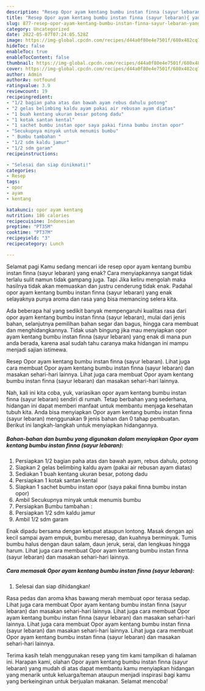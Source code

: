```yaml
---
description: "Resep Opor ayam kentang bumbu instan finna (sayur lebaran){ yang Enak Banget,  Menu Buat lebaran"
title: "Resep Opor ayam kentang bumbu instan finna (sayur lebaran){ yang Enak Banget,  Menu Buat lebaran"
slug: 877-resep-opor-ayam-kentang-bumbu-instan-finna-sayur-lebaran-yang-enak-banget-menu-buat-lebaran
category: Uncategorized
date: 2022-05-07T07:24:05.528Z
image: https://img-global.cpcdn.com/recipes/d44a0f80e4e7501f/680x482cq70/opor-ayam-kentang-bumbu-instan-finna-sayur-lebaran-foto-resep-utama.jpg
hideToc: false
enableToc: true
enableTocContent: false
thumbnail: https://img-global.cpcdn.com/recipes/d44a0f80e4e7501f/680x482cq70/opor-ayam-kentang-bumbu-instan-finna-sayur-lebaran-foto-resep-utama.jpg
cover: https://img-global.cpcdn.com/recipes/d44a0f80e4e7501f/680x482cq70/opor-ayam-kentang-bumbu-instan-finna-sayur-lebaran-foto-resep-utama.jpg
author: Admin
authorAv: notfound
ratingvalue: 3.9
reviewcount: 19
recipeingredient:
- "1/2 bagian paha atas dan bawah ayam rebus dahulu potong"
- "2 gelas belimbing kaldu ayam pakai air rebusan ayam diatas"
- "1 buah kentang ukuran besar potong dadu"
- "1 kotak santan kental"
- "1 sachet bumbu instan opor saya pakai finna bumbu instan opor"
- "Secukupnya minyak untuk menumis bumbu"
- " Bumbu tambahan "
- "1/2 sdm kaldu jamur"
- "1/2 sdm garam"
recipeinstructions:

- "Selesai dan siap dinikmati!"
categories:
- Resep
tags:
- opor
- ayam
- kentang

katakunci: opor ayam kentang 
nutrition: 186 calories
recipecuisine: Indonesian
preptime: "PT35M"
cooktime: "PT37M"
recipeyield: "3"
recipecategory: Lunch

---
```



Selamat pagi Kamu sedang mencari ide resep opor ayam kentang bumbu instan finna (sayur lebaran) yang enak? Cara menyiapkannya sangat tidak terlalu sulit namun tidak gampang juga. Tapi Jika keliru mengolah maka hasilnya tidak akan memuaskan dan justru cenderung tidak enak. Padahal opor ayam kentang bumbu instan finna (sayur lebaran) yang enak selayaknya punya aroma dan rasa yang bisa memancing selera kita.


Ada beberapa hal yang sedikit banyak mempengaruhi kualitas rasa dari opor ayam kentang bumbu instan finna (sayur lebaran), mulai dari jenis bahan, selanjutnya pemilihan bahan segar dan bagus, hingga cara membuat dan menghidangkannya. Tidak usah bingung jika mau menyiapkan opor ayam kentang bumbu instan finna (sayur lebaran) yang enak di mana pun anda berada, karena asal sudah tahu caranya maka hidangan ini mampu menjadi sajian istimewa.

Resep Opor ayam kentang bumbu instan finna (sayur lebaran). Lihat juga cara membuat Opor ayam kentang bumbu instan finna (sayur lebaran) dan masakan sehari-hari lainnya. Lihat juga cara membuat Opor ayam kentang bumbu instan finna (sayur lebaran) dan masakan sehari-hari lainnya.


Nah, kali ini kita coba, yuk, variasikan opor ayam kentang bumbu instan finna (sayur lebaran) sendiri di rumah. Tetap berbahan yang sederhana, hidangan ini dapat memberi manfaat untuk membantu menjaga kesehatan tubuh kita. Anda bisa menyiapkan Opor ayam kentang bumbu instan finna (sayur lebaran) menggunakan 9 jenis bahan dan 0 tahap pembuatan. Berikut ini langkah-langkah untuk menyiapkan hidangannya.

<!--inarticleads1-->

##### Bahan-bahan dan bumbu yang digunakan dalam menyiapkan Opor ayam kentang bumbu instan finna (sayur lebaran):

1. Persiapkan 1/2 bagian paha atas dan bawah ayam, rebus dahulu, potong
1. Siapkan 2 gelas belimbing kaldu ayam (pakai air rebusan ayam diatas)
1. Sediakan 1 buah kentang ukuran besar, potong dadu
1. Persiapkan 1 kotak santan kental
1. Siapkan 1 sachet bumbu instan opor (saya pakai finna bumbu instan opor)
1. Ambil Secukupnya minyak untuk menumis bumbu
1. Persiapkan  Bumbu tambahan :
1. Persiapkan 1/2 sdm kaldu jamur
1. Ambil 1/2 sdm garam


Enak dipadu bersama dengan ketupat ataupun lontong. Masak dengan api kecil sampai ayam empuk, bumbu meresap, dan kuahnya berminyak. Tumis bumbu halus dengan daun salam, daun jeruk, serai, dan lengkuas hingga harum. Lihat juga cara membuat Opor ayam kentang bumbu instan finna (sayur lebaran) dan masakan sehari-hari lainnya. 

<!--inarticleads2-->

##### Cara memasak Opor ayam kentang bumbu instan finna (sayur lebaran):


1. Selesai dan siap dihidangkan!

Rasa pedas dan aroma khas bawang merah membuat opor terasa sedap. Lihat juga cara membuat Opor ayam kentang bumbu instan finna (sayur lebaran) dan masakan sehari-hari lainnya. Lihat juga cara membuat Opor ayam kentang bumbu instan finna (sayur lebaran) dan masakan sehari-hari lainnya. Lihat juga cara membuat Opor ayam kentang bumbu instan finna (sayur lebaran) dan masakan sehari-hari lainnya. Lihat juga cara membuat Opor ayam kentang bumbu instan finna (sayur lebaran) dan masakan sehari-hari lainnya. 

Terima kasih telah menggunakan resep yang tim kami tampilkan di halaman ini. Harapan kami, olahan Opor ayam kentang bumbu instan finna (sayur lebaran) yang mudah di atas dapat membantu kamu menyiapkan hidangan yang menarik untuk keluarga/teman ataupun menjadi inspirasi bagi kamu yang berkeinginan untuk berjualan makanan. Selamat mencoba!
